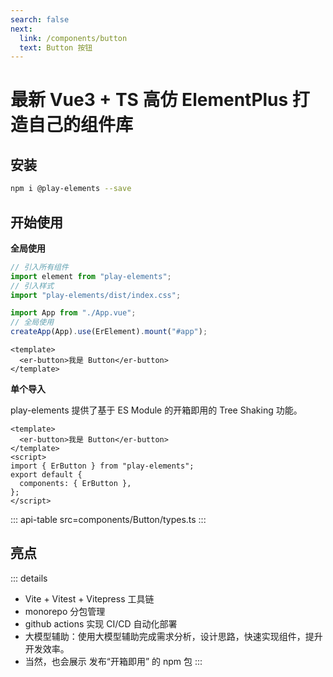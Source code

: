 ```yaml
---
search: false
next:
  link: /components/button
  text: Button 按钮
---
```


# 最新 Vue3 + TS 高仿 ElementPlus 打造自己的组件库

## 安装

```bash
npm i @play-elements --save
```

## 开始使用

**全局使用**

```js
// 引入所有组件
import element from "play-elements";
// 引入样式
import "play-elements/dist/index.css";

import App from "./App.vue";
// 全局使用
createApp(App).use(ErElement).mount("#app");
```

```vue
<template>
  <er-button>我是 Button</er-button>
</template>
```

**单个导入**

play-elements 提供了基于 ES Module 的开箱即用的 Tree Shaking 功能。

```vue
<template>
  <er-button>我是 Button</er-button>
</template>
<script>
import { ErButton } from "play-elements";
export default {
  components: { ErButton },
};
</script>
```


::: api-table src=components/Button/types.ts
:::

## 亮点

::: details

- Vite + Vitest + Vitepress 工具链
- monorepo 分包管理
- github actions 实现 CI/CD 自动化部署
- 大模型辅助：使用大模型辅助完成需求分析，设计思路，快速实现组件，提升开发效率。
- 当然，也会展示 发布“开箱即用” 的 npm 包
  :::
